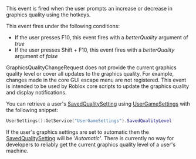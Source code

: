 This event is fired when the user prompts an increase or decrease in graphics quality using the hotkeys.

This event fires under the following conditions:

*   If the user presses F10, this event fires with a _betterQuality_ argument of _true_
*   If the user presses Shift + F10, this event fires with a _betterQuality_ argument of _false_

GraphicsQualityChangeRequest does not provide the current graphics quality level or cover all updates to the graphics quality. For example, changes made in the core GUI escape menu are not registered. This event is intended to be used by Roblox core scripts to update the graphics quality and display notifications.

You can retrieve a user's [SavedQualitySetting](https://developer.roblox.com/en-us/api-reference/enum/SavedQualitySetting) using [UserGameSettings](https://developer.roblox.com/en-us/api-reference/class/UserGameSettings) with the following snippet:

```lua
UserSettings():GetService("UserGameSettings").SavedQualityLevel
``` 

If the user's graphics settings are set to automatic then the [SavedQualitySetting](https://developer.roblox.com/en-us/api-reference/enum/SavedQualitySetting) will be _'Automatic'_. There is currently no way for developers to reliably get the current graphics quality level of a user's machine.